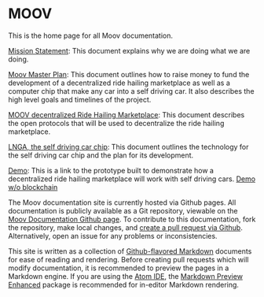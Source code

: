 
# MOOV

This is the home page for all Moov documentation.

[Mission Statement](mission.md): This document explains why we are doing what we are doing.

[Moov Master Plan](master_plan.md): This document outlines how to raise money to fund the development of a decentralized ride hailing marketplace as well as a computer chip that make any car into a self driving car. It also describes the high level goals and timelines of the project.

[MOOV decentralized Ride Hailing Marketplace](marketplace.md): This document describes the open protocols that will be used to decentralize the ride hailing marketplace.

[LNGA, the self driving car chip](avStack.md): This document outlines the technology for the self driving car chip and the plan for its development.

[Demo](http://moovlab.online): This is a link to the prototype built to demonstrate how a decentralized ride hailing marketplace will work with self driving cars. [Demo w/o blockchain](http://test.moovlab.online)


The Moov documentation site is currently hosted via Github pages. All documentation is publicly available as a Git repository, viewable on the [Moov Documentation Github page](https://github.com/Moov-Organization/Moov-Documentation). To contribute to this documentation, fork the repository, make local changes, and [create a pull request via Github](https://help.github.com/articles/creating-a-pull-request-from-a-fork/). Alternatively, open an issue for any problems or inconsistencies.

This site is written as a collection of [Github-flavored Markdown](https://github.com/adam-p/markdown-here/wiki/Markdown-Cheatsheet) documents for ease of reading and rendering. Before creating pull requests which will modify documentation, it is recommended to preview the pages in a Markdown engine. If you are using the [Atom IDE](https://atom.io/), the [Markdown Preview Enhanced](https://atom.io/packages/markdown-preview-enhanced) package is recommended for in-editor Markdown rendering.
